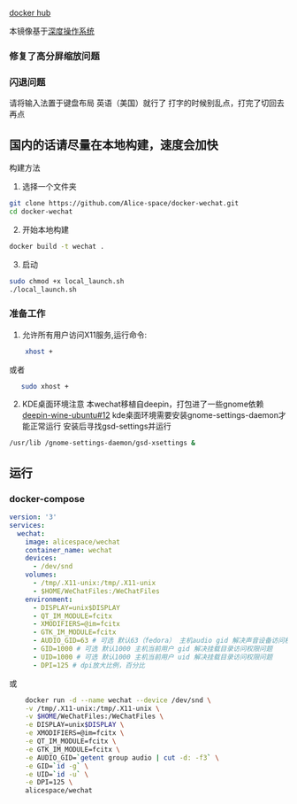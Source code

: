 [docker hub](https://hub.docker.com/r/alicespace/wechat/)

本镜像基于[深度操作系统](https://www.deepin.org/download/)
### 修复了高分屏缩放问题
###  闪退问题
请将输入法置于键盘布局 英语（美国）就行了
打字的时候别乱点，打完了切回去再点
## 国内的话请尽量在本地构建，速度会加快
构建方法
1. 选择一个文件夹
```bash
git clone https://github.com/Alice-space/docker-wechat.git
cd docker-wechat
```
2. 开始本地构建
```bash
docker build -t wechat .
```
3. 启动
```bash
sudo chmod +x local_launch.sh
./local_launch.sh
```
### 准备工作

1. 允许所有用户访问X11服务,运行命令:

```bash
    xhost +
```
或者

```bash
   sudo xhost +
```
2. KDE桌面环境注意
本wechat移植自deepin，打包进了一些gnome依赖[deepin-wine-ubuntu#12](https://github.com/wszqkzqk/deepin-wine-ubuntu/issues/12)
kde桌面环境需要安装gnome-settings-daemon才能正常运行
安装后寻找gsd-settings并运行
```bash
/usr/lib /gnome-settings-daemon/gsd-xsettings &
```

## 运行

### docker-compose

```yml
version: '3'
services:
  wechat:
    image: alicespace/wechat
    container_name: wechat
    devices:
      - /dev/snd
    volumes:
      - /tmp/.X11-unix:/tmp/.X11-unix
      - $HOME/WeChatFiles:/WeChatFiles
    environment:
      - DISPLAY=unix$DISPLAY
      - QT_IM_MODULE=fcitx
      - XMODIFIERS=@im=fcitx
      - GTK_IM_MODULE=fcitx
      - AUDIO_GID=63 # 可选 默认63（fedora） 主机audio gid 解决声音设备访问权限问题
      - GID=1000 # 可选 默认1000 主机当前用户 gid 解决挂载目录访问权限问题
      - UID=1000 # 可选 默认1000 主机当前用户 uid 解决挂载目录访问权限问题
      - DPI=125 # dpi放大比例，百分比
```

或

```bash
    docker run -d --name wechat --device /dev/snd \
    -v /tmp/.X11-unix:/tmp/.X11-unix \
    -v $HOME/WeChatFiles:/WeChatFiles \
    -e DISPLAY=unix$DISPLAY \
    -e XMODIFIERS=@im=fcitx \
    -e QT_IM_MODULE=fcitx \
    -e GTK_IM_MODULE=fcitx \
    -e AUDIO_GID=`getent group audio | cut -d: -f3` \
    -e GID=`id -g` \
    -e UID=`id -u` \
    -e DPI=125 \
    alicespace/wechat
```
